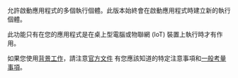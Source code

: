 ﻿允許啟動應用程式的多個執行個體。此版本始終會在啟動應用程式時建立新的執行個體。

此功能只有在您的應用程式是在桌上型電腦或物聯網 (IoT) 裝置上執行時才有作用。

如果您使用[背景工作](https://docs.microsoft.com/en-us/windows/uwp/launch-resume/multi-instance-uwp#background-tasks-and-multi-instancing)，請注意[官方文件](https://docs.microsoft.com/en-us/windows/uwp/launch-resume/multi-instance-uwp) 有您應該知道的特定注意事項和[一般考量事項](https://docs.microsoft.com/en-us/windows/uwp/launch-resume/multi-instance-uwp#additional-considerations)。
